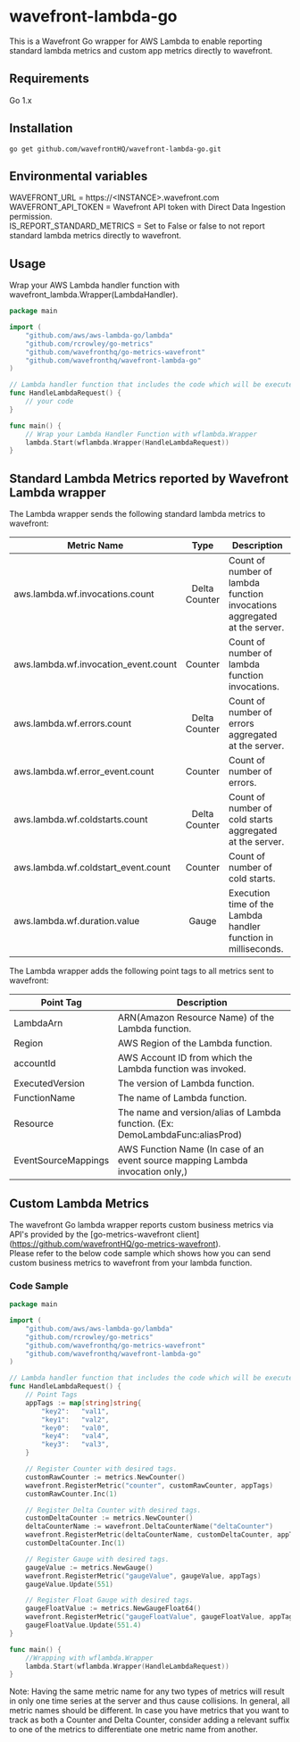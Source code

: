 # wavefront-lambda-go

This is a Wavefront Go wrapper for AWS Lambda to enable reporting standard lambda metrics and custom app metrics directly to wavefront.

## Requirements
Go 1.x

## Installation
```
go get github.com/wavefrontHQ/wavefront-lambda-go.git
```

## Environmental variables
WAVEFRONT_URL = https://\<INSTANCE>.wavefront.com  
WAVEFRONT_API_TOKEN = Wavefront API token with Direct Data Ingestion permission.  
IS_REPORT_STANDARD_METRICS = Set to False or false to not report standard lambda metrics directly to wavefront.  

## Usage

Wrap your AWS Lambda handler function with wavefront_lambda.Wrapper(LambdaHandler).

```go
package main

import (
	"github.com/aws/aws-lambda-go/lambda"
	"github.com/rcrowley/go-metrics"
	"github.com/wavefronthq/go-metrics-wavefront"
	"github.com/wavefronthq/wavefront-lambda-go"
)

// Lambda handler function that includes the code which will be executed when lambda is invoked.
func HandleLambdaRequest() {
	// your code
}

func main() {
	// Wrap your Lambda Handler Function with wflambda.Wrapper
	lambda.Start(wflambda.Wrapper(HandleLambdaRequest))
}
```

## Standard Lambda Metrics reported by Wavefront Lambda wrapper

The Lambda wrapper sends the following standard lambda metrics to wavefront:

| Metric Name                       |  Type              | Description                                                             |
| ----------------------------------|:------------------:| ----------------------------------------------------------------------- |
| aws.lambda.wf.invocations.count   | Delta Counter      | Count of number of lambda function invocations aggregated at the server.|
| aws.lambda.wf.invocation_event.count   |  Counter      | Count of number of lambda function invocations.|
| aws.lambda.wf.errors.count        | Delta Counter      | Count of number of errors aggregated at the server.                     |
| aws.lambda.wf.error_event.count        |  Counter      | Count of number of errors.                     |
| aws.lambda.wf.coldstarts.count    | Delta Counter      | Count of number of cold starts aggregated at the server.                |
| aws.lambda.wf.coldstart_event.count| Counter           | Count of number of cold starts.                                         |
| aws.lambda.wf.duration.value      | Gauge              | Execution time of the Lambda handler function in milliseconds.          |

The Lambda wrapper adds the following point tags to all metrics sent to wavefront:

| Point Tag             | Description                                                                   |
| --------------------- | ----------------------------------------------------------------------------- |
| LambdaArn             | ARN(Amazon Resource Name) of the Lambda function.                             |
| Region                | AWS Region of the Lambda function.                                            |
| accountId             | AWS Account ID from which the Lambda function was invoked.                    |
| ExecutedVersion       | The version of Lambda function.                                               |
| FunctionName          | The name of Lambda function.                                                  |
| Resource              | The name and version/alias of Lambda function. (Ex: DemoLambdaFunc:aliasProd) |
| EventSourceMappings   | AWS Function Name (In case of an event source mapping Lambda invocation only,)|

## Custom Lambda Metrics

The wavefront Go lambda wrapper reports custom business metrics via API's provided by the [go-metrics-wavefront client] (https://github.com/wavefrontHQ/go-metrics-wavefront).  
Please refer to the below code sample which shows how you can send custom business metrics to wavefront from your lambda function.

### Code Sample

```go
package main

import (
	"github.com/aws/aws-lambda-go/lambda"
	"github.com/rcrowley/go-metrics"
	"github.com/wavefronthq/go-metrics-wavefront"
	"github.com/wavefronthq/wavefront-lambda-go"
)

// Lambda handler function that includes the code which will be executed when lambda is invoked.
func HandleLambdaRequest() {
	// Point Tags
	appTags := map[string]string{
		"key2":   "val1",
		"key1":   "val2",
		"key0":   "val0",
		"key4":   "val4",
		"key3":   "val3",
	}

	// Register Counter with desired tags.
	customRawCounter := metrics.NewCounter()
	wavefront.RegisterMetric("counter", customRawCounter, appTags)
	customRawCounter.Inc(1)

	// Register Delta Counter with desired tags.
	customDeltaCounter := metrics.NewCounter()
	deltaCounterName := wavefront.DeltaCounterName("deltaCounter")
	wavefront.RegisterMetric(deltaCounterName, customDeltaCounter, appTags)
	customDeltaCounter.Inc(1)

	// Register Gauge with desired tags.
	gaugeValue := metrics.NewGauge()
	wavefront.RegisterMetric("gaugeValue", gaugeValue, appTags)
	gaugeValue.Update(551)

	// Register Float Gauge with desired tags.
	gaugeFloatValue := metrics.NewGaugeFloat64()
	wavefront.RegisterMetric("gaugeFloatValue", gaugeFloatValue, appTags)
	gaugeFloatValue.Update(551.4)
}

func main() {
	//Wrapping with wflambda.Wrapper
	lambda.Start(wflambda.Wrapper(HandleLambdaRequest))
}
```

Note: Having the same metric name for any two types of metrics will result in only one time series at the server and thus cause collisions.
In general, all metric names should be different. In case you have metrics that you want to track as both a Counter and Delta Counter, consider adding a relevant suffix to one of the metrics to differentiate one metric name from another.
